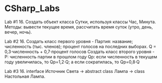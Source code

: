 # CSharp_Labs
Lab #1 16. Создать объект класса Сутки, используя классы Час, Минута. Методы: вывести текущее время, рассчитать время суток (утро, день, вечер, ночь).

Lab #2 16. Создать класс первого уровня - Партия: название; численность (тыс. членов); процент голосов на последних выборах. Q = 0,3·численность + 0,7·процент голосов
Создать класс второго уровня - P: численность партии в прошлом году Qp: если численность в текущем году увеличилась, то Qp=1,2·Q;
а если сократилась, то Qp=0,8·Q

Lab #3 16. interface Источник Света -> abstract class Лампа -> class Настольная Лампа.

